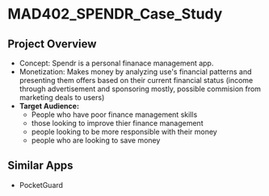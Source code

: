 # MAD402_SPENDR_Case_Study

## Project Overview

- Concept: Spendr is a personal finanace management app.
- Monetization: Makes money by analyzing use's financial patterns and presenting them offers based on their current financial status (income through advertisement and sponsoring mostly, possible commision from marketing deals to users)
- **Target Audience:**
  -  People who have poor finance management skills
  -  those looking to improve thier finance management
  -  people looking to be more responsible with their money
  -  people who are looking to save money

## Similar Apps

- PocketGuard
